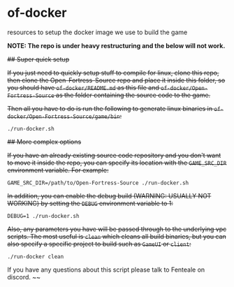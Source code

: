 # of-docker
resources to setup the docker image we use to build the game

**NOTE: The repo is under heavy restructuring and the below will not work.**

~~## Super quick setup~~

~~If you just need to quickly setup stuff to compile for linux, clone this repo, then clone the Open-Fortress-Source repo and place it inside this folder, so you should have `of-docker/README.md` as this file and `of-docker/Open-Fortress-Source` as the folder containing the source code to the game.~~

~~Then all you have to do is run the following to generate linux binaries in `of-docker/Open-Fortress-Source/game/bin`:~~

```
./run-docker.sh
```

~~## More complex options~~

~~If you have an already existing source code repository and you don't want to move it inside the repo, you can specify its location with the `GAME_SRC_DIR` environment variable. For example:~~

```
GAME_SRC_DIR=/path/to/Open-Fortress-Source ./run-docker.sh
```

~~In addition, you can enable the debug build (WARNING: USUALLY NOT WORKING) by setting the `DEBUG` environment variable to 1:~~

```
DEBUG=1 ./run-docker.sh
```

~~Also, any parameters you have will be passed through to the underlying vpc scripts. The most useful is `clean` which cleans all build binaries, but you can also specify a specific project to build such as `GameUI` or `client`:~~

```
./run-docker clean
```

If you have any questions about this script please talk to Fenteale on discord.
~~